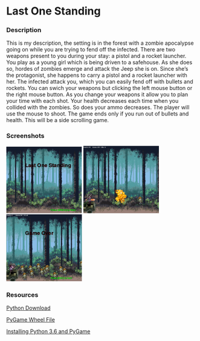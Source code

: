 <h1>Last One Standing</h1>

<h3>Description</h3>

<p>
  This is my description, the setting is in the forest with a zombie apocalypse going on while you are trying to fend off the infected. There are two weapons present to you during your stay: a pistol and a rocket launcher. You play as a young girl which is being driven to a safehouse. As she does so, hordes of zombies emerge and attack the Jeep she is on.  Since she’s the protagonist, she happens to carry a pistol and a rocket launcher with her. The infected attack you, which you can easily fend off with bullets and rockets. You can swich your weapons but clicking the left mouse button or the right mouse button. As you change your weapons it allow you to plan your time with each shot. Your health decreases each time when you collided with the zombies. So does your ammo decreases. The player will use the mouse to shoot. The game ends only if you run out of bullets and health. This will be a side scrolling game. 
</p>

<h3>Screenshots</h3>
<img src="https://github.com/Kwu2999/Last-One-Standing/blob/master/LAST%20ONE%20STANDING%20START%20UP%20SCREEN.png" width="200px">
<img src="https://github.com/Kwu2999/Last-One-Standing/blob/master/LAST%20ONE%20STANDING.png" width="200px">
<img src="https://github.com/Kwu2999/Last-One-Standing/blob/master/LAST%20ONE%20STANDING%20ENDING%20SCREEN.png" width="200px">

<h3>Resources</h3>
<a href="https://www.python.org/downloads/"> Python Download</a>

<a href="http://www.lfd.uci.edu/~gohlke/pythonlibs/#pygame" > PyGame Wheel File</a>

<a href="https://youtu.be/_GikMdhAhv0" > Installing Python 3.6 and PyGame</a>
